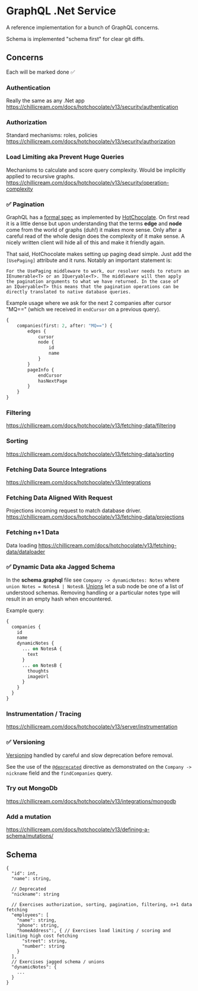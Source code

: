 
# GraphQL .Net Service
A reference implementation for a bunch of GraphQL concerns.

Schema is implemented "schema first" for clear git diffs. 

## Concerns
Each will be marked done ✅

### Authentication
Really the same as any .Net app
https://chillicream.com/docs/hotchocolate/v13/security/authentication

### Authorization
Standard mechanisms: roles, policies
https://chillicream.com/docs/hotchocolate/v13/security/authorization

### Load Limiting aka Prevent Huge Queries
Mechanisms to calculate and score query complexity.
Would be implicitly applied to recursive graphs.
https://chillicream.com/docs/hotchocolate/v13/security/operation-complexity

### ✅ Pagination
GraphQL has a [formal spec](https://relay.dev/graphql/connections.htm) as implemented by [HotChocolate](https://chillicream.com/docs/hotchocolate/v13/fetching-data/pagination).
On first read it is a little dense but upon understanding that the terms **edge** and
**node** come from the world of graphs (duh!) it makes more sense. Only after a careful 
read of the whole design does the complexity of it make sense. A nicely written client
will hide all of this and make it friendly again.

That said, HotChocolate makes setting up paging dead simple. Just add the `[UsePaging]`
attribute and it runs. Notably an important statement is:
```text
For the UsePaging middleware to work, our resolver needs to return an 
IEnumerable<T> or an IQueryable<T>. The middleware will then apply 
the pagination arguments to what we have returned. In the case of 
an IQueryable<T> this means that the pagination operations can be 
directly translated to native database queries.
```

Example usage where we ask for the next 2 companies after cursor "MQ==" (which 
we received in `endCursor` on a previous query).
```graphql
{
    companies(first: 2, after: "MQ==") {
        edges {
            cursor
            node {
                id
                name
            }
        }
        pageInfo {
            endCursor
            hasNextPage
        }
    }
}
```

### Filtering
https://chillicream.com/docs/hotchocolate/v13/fetching-data/filtering

### Sorting
https://chillicream.com/docs/hotchocolate/v13/fetching-data/sorting

### Fetching Data Source Integrations
https://chillicream.com/docs/hotchocolate/v13/integrations

### Fetching Data Aligned With Request
Projections incoming request to match database driver.
https://chillicream.com/docs/hotchocolate/v13/fetching-data/projections

### Fetching n+1 Data
Data loading
https://chillicream.com/docs/hotchocolate/v13/fetching-data/dataloader

### ✅ Dynamic Data aka Jagged Schema
In the **schema.graphql** file see `Company -> dynamicNotes: Notes` where `union Notes = NotesA | NotesB`.
[Unions](https://chillicream.com/docs/hotchocolate/v13/defining-a-schema/unions) let a sub node be one 
of a list of understood schemas. Removing handling or a particular notes type will 
result in an empty hash when encountered.

Example query:
```graphql
{
  companies {
    id
    name
    dynamicNotes {
      ... on NotesA {
        text
      }
      ... on NotesB {
        thoughts
        imageUrl
      }
    }
  }
}
```

### Instrumentation / Tracing
https://chillicream.com/docs/hotchocolate/v13/server/instrumentation

### ✅ Versioning
[Versioning](https://chillicream.com/docs/hotchocolate/v13/defining-a-schema/versioning) handled by careful and slow deprecation
before removal.

See the use of the [`@deprecated`](https://chillicream.com/docs/hotchocolate/v13/defining-a-schema/directives) directive
as demonstrated on the `Company -> nickname` field and the `findCompanies` query.

### Try out MongoDb
https://chillicream.com/docs/hotchocolate/v13/integrations/mongodb

### Add a mutation
https://chillicream.com/docs/hotchocolate/v13/defining-a-schema/mutations/

## Schema
```
{
  "id": int,
  "name": string,
  
  // Deprecated
  "nickname": string

  // Exercises authorization, sorting, pagination, filtering, n+1 data fetching 
  "employees": [
    "name": string,
    "phone": string, 
    "homeAddress":, { // Exercises load limiting / scoring and limiting high cost fetching
      "street": string,
      "number": string
    }
  ],
  // Exercises jagged schema / unions
  "dynamicNotes": {
    ...
  }
}
```
